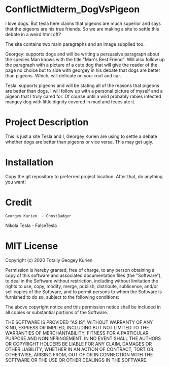 # ConflictMidterm_DogVsPigeon
I love dogs. But tesla here claims that pigeons are much superior and says that the pigeons are his true friends. So we are making a site to settle this debate in a weird html off?

The site contains two main paragraphs and an image supplied too.

Georgey: supports dogs and will be writing a persuasive paragraph about the species Man knows with the title "Man's Best Friend". Will also follow up the paragraph with a picture of a cute dog that will give the reader of the page no choice but to side with georgey in his debate that dogs are better than pigeons. Which, will deficate on your roof and car.

Tesla: supports pigeons and will be stating all of the reasons that pigeons are better than dogs. I will follow up with a personal picture of myself and a pigeon that I truly cared for. Of course until a wild probably rabies infected mangey dog with little dignity covered in mud and feces ate it.


# Project Description
This is just a site Tesla and I, Georgey Kurien are using to settle a debate whether dogs are better than pigeons or vice versa. This may get ugly.

# Installation
Copy the git repository to preferred project location. After that, do anything you want!

# Credit
	Georgey Kurien	- GhostBadger
  Nikola Tesla  	- FalseTesla

# MIT License

Copyright (c) 2020 Totally Geogey Kurien


Permission is hereby granted, free of charge, to any person obtaining a copy of this software and associated documentation files (the "Software"), to deal in the Software without restriction, including without limitation the rights to use, copy, modify, merge, publish, distribute, sublicense, and/or sell copies of the Software, and to permit persons to whom the Software is furnished to do so, subject to the following conditions:

The above copyright notice and this permission notice shall be included in all copies or substantial portions of the Software.

THE SOFTWARE IS PROVIDED "AS IS", WITHOUT WARRANTY OF ANY KIND, EXPRESS OR IMPLIED, INCLUDING BUT NOT LIMITED TO THE WARRANTIES OF MERCHANTABILITY, FITNESS FOR A PARTICULAR PURPOSE AND NONINFRINGEMENT. IN NO EVENT SHALL THE AUTHORS OR COPYRIGHT HOLDERS BE LIABLE FOR ANY CLAIM, DAMAGES OR OTHER LIABILITY, WHETHER IN AN ACTION OF CONTRACT, TORT OR OTHERWISE, ARISING FROM, OUT OF OR IN CONNECTION WITH THE SOFTWARE OR THE USE OR OTHER DEALINGS IN THE SOFTWARE.
